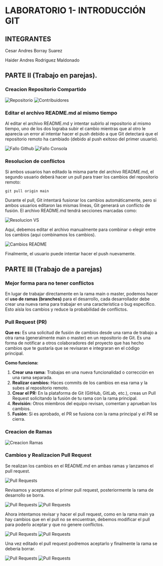 # LABORATORIO 1- INTRODUCCIÓN GIT 
## INTEGRANTES
Cesar Andres Borray Suarez

Haider Andres Rodriguez Maldonado

## PARTE II (Trabajo en parejas).
### Creacion Repositorio Compartido

![Repositorio](/Capturas/Captura1.png)
![Contribuidores](/Capturas/Captura2.png)

### Editar el archivo README.md al mismo tiempo

Al editar el archivo README.md y intentar subirlo al repositorio al mismo tiempo, uno de los dos lograba subir el cambio mientras que al otro le aparecia un error al intentar hacer el push debido a que Git detectará que el repositorio remoto ha cambiado (debido al push exitoso del primer usuario).

![Fallo Github](/Capturas/Captura3.png)
![Fallo Consola](/Capturas/Captura4.png)

### Resolucion de conflictos

Si ambos usuarios han editado la misma parte del archivo README.md, el segundo usuario deberá hacer un pull para traer los cambios del repositorio remoto:
```
git pull origin main
```

Durante el pull, Git intentará fusionar los cambios automáticamente, pero si ambos usuarios editaron las mismas líneas, Git generará un conflicto de fusión. El archivo README.md tendrá secciones marcadas como:

![Resolucion VS](/Capturas/Captura5.png)

Aquí, debemos editar el archivo manualmente para combinar o elegir entre los cambios (aqui combinamos los cambios).

![Cambios README](/Capturas/Captura6.png)

Finalmente, el usuario puede intentar hacer el push nuevamente.

## PARTE III (Trabajo de a parejas)

### Mejor forma para no tener conflictos

En lugar de trabajar directamente en la rama main o master, podemos hacer el **uso de ramas (branches)** para el desarrollo, cada desarrollador debe crear una nueva rama para trabajar en una característica o bug específico. Esto aísla los cambios y reduce la probabilidad de conflictos.

###  Pull Request (PR)

**Que es:**
Es una solicitud de fusión de cambios desde una rama de trabajo a otra rama (generalmente main o master) en un repositorio de Git. Es una forma de notificar a otros colaboradores del proyecto que has hecho cambios que te gustaría que se revisaran e integraran en el código principal.

**Como funciona:**
1. **Crear una rama:** Trabajas en una nueva funcionalidad o corrección en una rama separada.
2. **Realizar cambios:** Haces commits de los cambios en esa rama y la subes al repositorio remoto.
3. **Crear el PR:** En la plataforma de Git (GitHub, GitLab, etc.), creas un Pull Request solicitando la fusión de tu rama con la rama principal.
4. **Revisión:** Otros miembros del equipo revisan, comentan y aprueban los cambios.
5. **Fusión:** Si es aprobado, el PR se fusiona con la rama principal y el PR se cierra.

### Creacion de Ramas

![Creacion Ramas](/Capturas/Captura7.png)

### Cambios y Realizacion Pull Request

Se realizan los cambios en el README.md en ambas ramas y lanzamos el pull request.

![Pull Requests](/Capturas/Captura8.png)

Revisamos y aceptamos el primer pull request, posteriormente la rama de desarrollo se borra.

![Pull Requests](/Capturas/Captura9.png)
![Pull Requests](/Capturas/Captura10.png)

Ahora intentamos revisar y hacer el pull request, como en la rama main ya hay cambios que en el pull no se encuentran, debemos modificar el pull para poderlo aceptar y que no genere conflictos.

![Pull Requests](/Capturas/Captura11.png)
![Pull Requests](/Capturas/Captura12.png)

Una vez editado el pull request podremos aceptarlo y finalmente la rama se deberia borrar.

![Pull Requests](/Capturas/Captura13.png)
![Pull Requests](/Capturas/Captura14.png)
